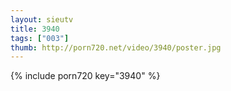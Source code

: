 ```yaml
--- 
layout: sieutv
title: 3940
tags: ["003"]
thumb: http://porn720.net/video/3940/poster.jpg
---
```

{% include porn720 key="3940" %} 
